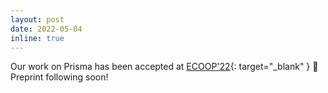 ```yaml
---
layout: post
date: 2022-05-04
inline: true
---
```


Our work on Prisma has been accepted at [ECOOP'22](https://2022.ecoop.org/){: target="_blank" } 🎉 Preprint following soon!
